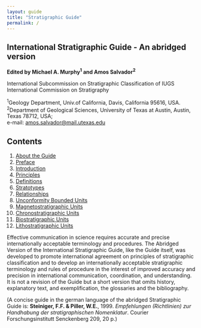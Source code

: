 ```yaml
---
layout: guide
title: "Stratigraphic Guide"
permalink: /
---
```

## International Stratigraphic Guide - An abridged version

**Edited by Michael A. Murphy<sup>1</sup> and Amos Salvador<sup>2</sup>**

International Subcommission on Stratigraphic Classification of IUGS  
International Commission on Stratigraphy

<sup>1</sup>Geology Department, Univ.of California, Davis, California 95616, USA.  
<sup>2</sup>Department of Geological Sciences, University of Texas at Austin, Austin, Texas 78712, USA;  
e-mail: <amos.salvador@mail.utexas.edu>

## Contents

1. [About the Guide](/abguide)
1. [Preface](/pref)
1. [Introduction](/intr)
1. [Principles](/princ)
1. [Definitions](/def)
1. [Stratotypes](/strats)
1. [Relationships](/rel)
1. [Unconformity Bounded Units](/uncon)
1. [Magnetostratigraphic Units](/magn)
1. [Chronostratigraphic Units](/chron)
1. [Biostratigraphic Units](/bio)
1. [Lithostratigraphic Units](/litho)

Effective communication in science requires accurate and precise internationally acceptable terminology and procedures. The Abridged Version of the International Stratigraphic Guide, like the Guide itself, was developed to promote international agreement on principles of stratigraphic classification and to develop an internationally acceptable stratigraphic terminology and rules of procedure in the interest of improved accuracy and precision in international communication, coordination, and understanding. It is not a revision of the Guide but a short version that omits history, explanatory text, and exemplification, the glossaries and the bibliography.

(A concise guide in the german language of the abridged Stratigraphic Guide is: **Steiniger, F.F. & Piller, W.E.**, 1999. *Empfehlungen (Richtlinien) zur Handhabung der stratigraphischen Nomenklatur*. Courier Forschungsinstitutt Senckenberg 209, 20 p.)
